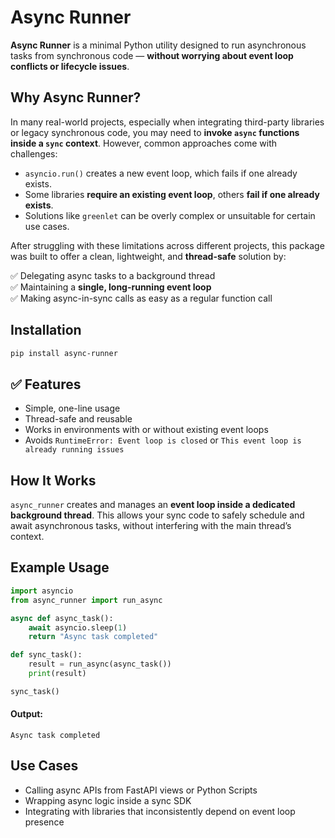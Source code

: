 
# Async Runner
**Async Runner** is a minimal Python utility designed to run asynchronous tasks from synchronous code — **without worrying about event loop conflicts or lifecycle issues**.

## Why Async Runner?
In many real-world projects, especially when integrating third-party libraries or legacy synchronous code, you may need to **invoke `async` functions inside a `sync` context**. However, common approaches come with challenges:

- `asyncio.run()` creates a new event loop, which fails if one already exists.
- Some libraries **require an existing event loop**, others **fail if one already exists**.
- Solutions like `greenlet` can be overly complex or unsuitable for certain use cases.

After struggling with these limitations across different projects, this package was built to offer a clean, lightweight, and **thread-safe** solution by:

✅ Delegating async tasks to a background thread <br>
✅ Maintaining a **single, long-running event loop** <br>
✅ Making async-in-sync calls as easy as a regular function call

## Installation
```bash
pip install async-runner
```

## ✅ Features
- Simple, one-line usage
- Thread-safe and reusable
- Works in environments with or without existing event loops
- Avoids `RuntimeError: Event loop is closed` or `This event loop is already running issues`

## How It Works
`async_runner` creates and manages an **event loop inside a dedicated background thread**. This allows your sync code to safely schedule and await asynchronous tasks, without interfering with the main thread’s context.

## Example Usage
```python
import asyncio
from async_runner import run_async

async def async_task():
    await asyncio.sleep(1)
    return "Async task completed"

def sync_task():
    result = run_async(async_task())
    print(result)

sync_task()
```

#### Output:
```
Async task completed
```

## Use Cases
- Calling async APIs from FastAPI views or Python Scripts
- Wrapping async logic inside a sync SDK
- Integrating with libraries that inconsistently depend on event loop presence
